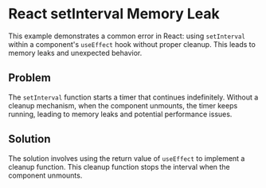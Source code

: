 # React setInterval Memory Leak
This example demonstrates a common error in React: using `setInterval` within a component's `useEffect` hook without proper cleanup. This leads to memory leaks and unexpected behavior.

## Problem
The `setInterval` function starts a timer that continues indefinitely.  Without a cleanup mechanism, when the component unmounts, the timer keeps running, leading to memory leaks and potential performance issues.

## Solution
The solution involves using the return value of `useEffect` to implement a cleanup function. This cleanup function stops the interval when the component unmounts.

